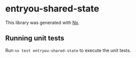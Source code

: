 # entryou-shared-state

This library was generated with [Nx](https://nx.dev).

## Running unit tests

Run `nx test entryou-shared-state` to execute the unit tests.
